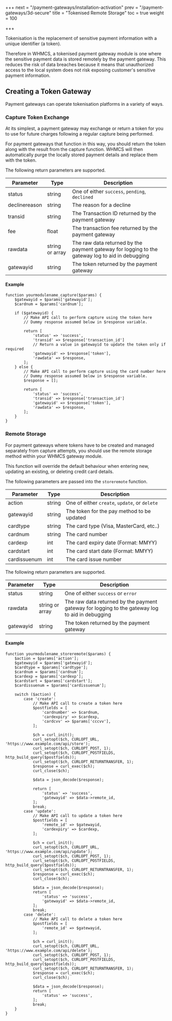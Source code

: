  +++
next = "/payment-gateways/installation-activation"
prev = "/payment-gateways/3d-secure"
title = "Tokenised Remote Storage"
toc = true
weight = 100

+++

Tokenisation is the replacement of sensitive payment information with a unique identifier (a token).

Therefore in WHMCS, a tokenised payment gateway module is one where the sensitive payment data is stored remotely by the payment gateway. This reduces the risk of data breaches because it means that unauthorized access to the local system does not risk exposing customer's sensitive payment information.

## Creating a Token Gateway

Payment gateways can operate tokenisation platforms in a variety of ways.

### Capture Token Exchange

At its simplest, a payment gateway may exchange or return a token for you to use for future charges following a regular capture being performed.

For payment gateways that function in this way, you should return the token along with the result from the capture function. WHMCS will then automatically purge the locally stored payment details and replace them with the token.

The following return parameters are supported.

Parameter | Type | Description
---|---|---
status|string|One of either `success`, `pending`, `declined`
declinereason|string|The reason for a decline
transid|string|The Transaction ID returned by the payment gateway
fee|float|The transaction fee returned by the payment gateway
rawdata|string or array|The raw data returned by the payment gateway for logging to the gateway log to aid in debugging
gatewayid|string|The token returned by the payment gateway

#### Example

```
function yourmodulename_capture($params) {
    $gatewayid = $params['gatewayid'];
    $cardnum = $params['cardnum'];
    
    if ($gatewayid) {
        // Make API call to perform capture using the token here
        // Dummy response assumed below in $response variable.        

        return [
            'status' => 'success',
            'transid' => $response['transaction_id']
            // Return a value in gatewayid to update the token only if required
            'gatewayid' => $response['token'],
            'rawdata' => $response,
        ];
    } else {
        // Make API call to perform capture using the card number here
        // Dummy response assumed below in $response variable.
        $response = [];

        return [
            'status' => 'success',
            'transid' => $response['transaction_id']
            'gatewayid' => $response['token'],
            'rawdata' => $response,
        ];
    }
}
```

### Remote Storage

For payment gateways where tokens have to be created and managed separately from capture attempts, you should use the remote storage method within your WHMCS gateway module.

This function will override the default behaviour when entering new, updating an existing, or deleting credit card details.

The following parameters are passed into the `storeremote` function.

Parameter | Type | Description
---|---|---
action|string|One of either `create`, `update`, or `delete`
gatewayid|string|The token for the pay method to be updated
cardtype|string|The card type (Visa, MasterCard, etc..)
cardnum|string|The card number
cardexp|int|The card expiry date (Format: MMYY)
cardstart|int|The card start date (Format: MMYY)
cardissuenum|int|The card issue number

The following return parameters are supported.

Parameter | Type | Description
---|---|---
status|string|One of either `success` or `error`
rawdata|string or array|The raw data returned by the payment gateway for logging to the gateway log to aid in debugging
gatewayid|string|The token returned by the payment gateway

#### Example

```
function yourmodulename_storeremote($params) {
    $action = $params['action'];
    $gatewayid = $params['gatewayid'];
    $cardtype = $params['cardtype'];
    $cardnum = $params['cardnum'];
    $cardexp = $params['cardexp'];
    $cardstart = $params['cardstart'];
    $cardissuenum = $params['cardissuenum'];

    switch ($action) {
        case 'create':
            // Make API call to create a token here
            $postfields = [
                'cardnumber' => $cardnum,
                'cardexpiry' => $cardexp,
                'cardcvv' => $params['cccvv'],
            ];
        
            $ch = curl_init();
            curl_setopt($ch, CURLOPT_URL, 'https://www.example.com/api/store');
            curl_setopt($ch, CURLOPT_POST, 1);
            curl_setopt($ch, CURLOPT_POSTFIELDS, http_build_query($postfields));
            curl_setopt($ch, CURLOPT_RETURNTRANSFER, 1);
            $response = curl_exec($ch);
            curl_close($ch);
        
            $data = json_decode($response);

            return [
                'status' => 'success',
                'gatewayid' => $data->remote_id,
            ];
            break;
        case 'update':
            // Make API call to update a token here
            $postfields = [
                'remote_id' => $gatewayid,
                'cardexpiry' => $cardexp,
            ];
        
            $ch = curl_init();
            curl_setopt($ch, CURLOPT_URL, 'https://www.example.com/api/update');
            curl_setopt($ch, CURLOPT_POST, 1);
            curl_setopt($ch, CURLOPT_POSTFIELDS, http_build_query($postfields));
            curl_setopt($ch, CURLOPT_RETURNTRANSFER, 1);
            $response = curl_exec($ch);
            curl_close($ch);
        
            $data = json_decode($response);
            return [
                'status' => 'success',
                'gatewayid' => $data->remote_id,
            ];
            break;
        case 'delete':
            // Make API call to delete a token here
            $postfields = [
                'remote_id' => $gatewayid,
            ];
        
            $ch = curl_init();
            curl_setopt($ch, CURLOPT_URL, 'https://www.example.com/api/delete');
            curl_setopt($ch, CURLOPT_POST, 1);
            curl_setopt($ch, CURLOPT_POSTFIELDS, http_build_query($postfields));
            curl_setopt($ch, CURLOPT_RETURNTRANSFER, 1);
            $response = curl_exec($ch);
            curl_close($ch);
        
            $data = json_decode($response);
            return [
                'status' => 'success',
            ];
            break;
    }
}
```
